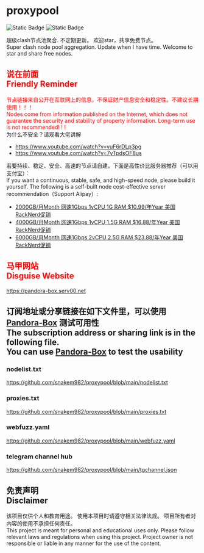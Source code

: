 # proxypool

![Static Badge](https://img.shields.io/badge/ss|ssr|vmess|vless|trojan-free-orange)
![Static Badge](https://img.shields.io/badge/tuic|hysteria|hysteria2-free-orange)

超级clash节点池聚合.
不定期更新。
欢迎star，共享免费节点。
<br/>
Super clash node pool aggregation.
Update when I have time.
Welcome to star and share free nodes.

## <font color="red">说在前面<br/>Friendly Reminder</font>
<font color="red">节点链接来自公开在互联网上的信息，不保证财产信息安全和稳定性。不建议长期使用！！！<br/>
Nodes come from information published on the Internet,
which does not guarantee the security and stability of property information.
Long-term use is not recommended! ! !</font><br/>
为什么不安全？请观看大佬讲解 <br/> 
- https://www.youtube.com/watch?v=vuF6rDLp3pg
- https://www.youtube.com/watch?v=7yTpdsOF8us<br/>

若要持续、稳定、安全、高速的节点请自建，下面是高性价比服务器推荐（可以用支付宝）：<br/>
If you want a continuous, stable, safe, and high-speed node, please build it yourself.
The following is a self-built node cost-effective server recommendation（Support Alipay）:<br/>
- [2000GB/月Month 网速1Gbps 1vCPU 1G RAM $10.99/年Year 美国RackNerd促销](https://my.racknerd.com/aff.php?aff=8613&pid=838 "美国RackNerd促销")
- [4000GB/月Month 网速1Gbps 1vCPU 1.5G RAM $16.88/年Year 美国RackNerd促销](https://my.racknerd.com/aff.php?aff=8613&pid=839 "美国RackNerd促销")
- [6000GB/月Month 网速1Gbps 2vCPU 2.5G RAM $23.88/年Year 美国RackNerd促销](https://my.racknerd.com/aff.php?aff=8613&pid=840 "美国RackNerd促销")

## <font color="red">马甲网站<br/>Disguise Website</font>
https://pandora-box.serv00.net

## 订阅地址或分享链接在如下文件里，可以使用 [Pandora-Box](https://github.com/snakem982/Pandora-Box/blob/main/README-CN.md) 测试可用性<br>The subscription address or sharing link is in the following file. <br>You can use [Pandora-Box](https://github.com/snakem982/Pandora-Box) to test the usability
### nodelist.txt
https://github.com/snakem982/proxypool/blob/main/nodelist.txt
### proxies.txt
https://github.com/snakem982/proxypool/blob/main/proxies.txt
### webfuzz.yaml
https://github.com/snakem982/proxypool/blob/main/webfuzz.yaml
### telegram channel hub
https://github.com/snakem982/proxypool/blob/main/tgchannel.json

## 免责声明 <br/>Disclaimer
该项目仅供个人和教育用途。
使用本项目时请遵守相关法律法规。
项目所有者对内容的使用不承担任何责任。
<br/>
This project is meant for personal and educational uses only.
Please follow relevant laws and regulations when using this project.
Project owner is not responsible or liable in any manner for the use of the content.
